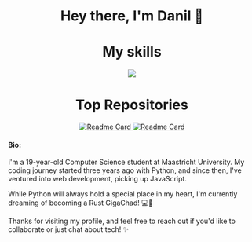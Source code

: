 <h1 align="center">Hey there, I'm Danil 👋 </h1>

<h1 align="center">My skills</h1>
<p align="center">
  <a href="https://skillicons.dev">
    <img src="https://skillicons.dev/icons?i=git,github,docker,vim,py,js,vue,express,nextjs,nodejs,svelte" />
  </a>
</p>

<div align="center">
    <h1>Top Repositories</h1>
    <a href="https://github.com/ProcrastinatorMuffin/VUE-health-app">
        <img src="https://github-readme-stats.vercel.app/api/pin/?username=ProcrastinatorMuffin&repo=VUE-health-app" alt="Readme Card">
    </a>
    <a href="https://github.com/ProcrastinatorMuffin/NextJS-Online-Library">
        <img src="https://github-readme-stats.vercel.app/api/pin/?username=ProcrastinatorMuffin&repo=NextJS-Online-Library" alt="Readme Card">
    </a>
</div>

<div>
  <h4>Bio:</h4>
  <p>I'm a 19-year-old Computer Science student at Maastricht University. My coding journey started three years ago with Python, and since then,        I've ventured into web development, picking up JavaScript.</p>
    
  <p>While Python will always hold a special place in my heart, I'm currently dreaming of becoming a Rust GigaChad! 💻🦀</p>
    
  <p>Thanks for visiting my profile, and feel free to reach out if you'd like to collaborate or just chat about tech! ✨</p>
</div>

